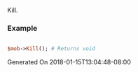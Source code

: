 Kill.
### Example

```perl

$mob->Kill(); # Returns void
```


Generated On 2018-01-15T13:04:48-08:00